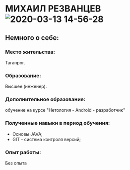 # МИХАИЛ РЕЗВАНЦЕВ    ![2020-03-13 14-56-28](https://user-images.githubusercontent.com/98604366/154327224-40841e9f-ce60-409e-bd2c-cb25032d0775.JPG)

## Немного о себе:

### Место жительства:
Таганрог.
### Образование:
Высшее (инженер).
### Дополнительное образование:
обучение на курсе "Нетология - Android - разработчик"
### Полученные навыки в период обучения:
* Основы JAVA;
* GIT - система контроля версий;
### Опыт работы:
Без опыта